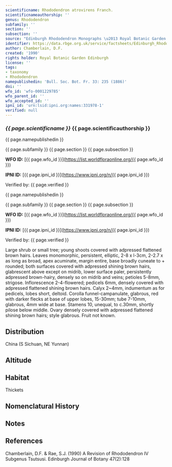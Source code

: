 ```yaml
---
scientificname: Rhododendron atrovirens Franch.
scientificnameauthorship: ''
genus: Rhododendron
subfamily: ''
section: ''
subsection: ''
source: "Edinburgh Rhododendron Monographs \u2013 Royal Botanic Garden Edinburgh"
identifier: https://data.rbge.org.uk/service/factsheets/Edinburgh_Rhododendron_Monographs.xhtml
author: Chamberlain, D.F.
created: '1990'
rights holder: Royal Botanic Garden Edinburgh
license: ''
tags:
- taxonomy
- Rhododendron
namepublishedin: 'Bull. Soc. Bot. Fr. 33: 235 (1886)'
doi: ''
wfo_id: 'wfo-0001229785'
wfo_parent_id: ''
wfo_accepted_id: ''
ipni_id: 'urn:lsid:ipni.org:names:331978-1'
verified: null
---
```

### _{{ page.scientificname }}_ {{ page.scientificauthorship }}
 {{ page.namepublishedin }}

{{ page.subfamily }} {{ page.section }} {{ page.subsection }}

**WFO ID:** [{{ page.wfo_id }}](https://list.worldfloraonline.org/{{ page.wfo_id }})

**IPNI ID:** [{{ page.ipni_id }}](https://www.ipni.org/n/{{ page.ipni_id }})

Verified by: {{ page.verified }}

 {{ page.namepublishedin }}

{{ page.subfamily }} {{ page.section }} {{ page.subsection }}

**WFO ID:** [{{ page.wfo_id }}](https://list.worldfloraonline.org/{{ page.wfo_id }})

**IPNI ID:** [{{ page.ipni_id }}](https://www.ipni.org/n/{{ page.ipni_id }})

Verified by: {{ page.verified }}



Large shrub or small tree; young shoots covered with adpressed flattened brown hairs. Leaves monomorphic, persistent, elliptic, 2-8 x l-3cm, 2-2.7 x as long as broad, apex acuminate, margin entire, base broadly cuneate to + rounded; both surfaces covered with adpressed shining brown hairs, glabrescent above except on midrib, lower surface paler, persistently adpressed brown-hairy, densely so on midrib and veins; petioles 5-8mm, strigose. Inflorescence 2-4-flowered; pedicels 6mm, densely covered with adpressed flattened shining brown hairs. Calyx 2~4mm, indumentum as for pedicels, lobes short, deltoid. Corolla funnel-campanulate, glabrous, red with darker flecks at base of upper lobes, 15-30mm; tube 7-10mm, glabrous, 4mm wide at base. Stamens 10, unequal, to c.30mm, shortly pilose below middle. Ovary densely covered with adpressed flattened shining brown hairs; style glabrous. Fruit not known.

## Distribution
China (S Sichuan, NE Yunnan)

## Altitude


## Habitat
Thickets

## Nomenclatural History

                       
## Notes


## References

Chamberlain, D.F. & Rae, S.J. (1990) A Revision of Rhododendron IV Subgenus Tsutsusi. Edinburgh Journal of Botany 47(2):128
